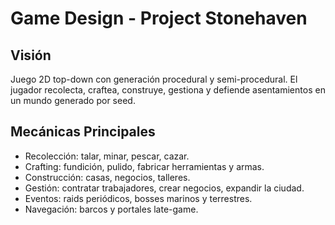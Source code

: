 # Game Design - Project Stonehaven

## Visión
Juego 2D top-down con generación procedural y semi-procedural. El jugador recolecta, craftea, construye, gestiona y defiende asentamientos en un mundo generado por seed.

## Mecánicas Principales
- Recolección: talar, minar, pescar, cazar.
- Crafting: fundición, pulido, fabricar herramientas y armas.
- Construcción: casas, negocios, talleres.
- Gestión: contratar trabajadores, crear negocios, expandir la ciudad.
- Eventos: raids periódicos, bosses marinos y terrestres.
- Navegación: barcos y portales late-game.
